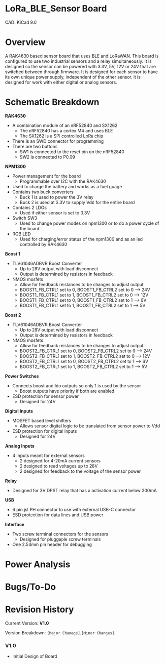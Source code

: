 # LoRa_BLE_Sensor Board
CAD: KiCad 9.0
# Overview
A RAK4630 based sensor board that uses BLE and LoRaWAN. This board is configured to use two industrial sensors and a relay simultaneously. 
It is designed so the sensor can be powered with 3.3V, 5V, 12V or 24V that are switched between through firmware. It is designed for each sensor to have its own unique 
power supply, independent of the other sensor. It is designed for work with either digital or analog sensors. 

# Schematic Breakdown
**RAK4630** 
 - A combination module of an nRF52840 and SX1262
   * The nRF52840 has a cortex M4 and uses BLE
   * The SX1262 is a SPI controlled LoRa chip
 - There is an SWD connector for programming
 - There are two buttons
   * SW1 is connected to the reset pin on the nRF52840
   * SW2 is connected to P0.09

**NPM1300** 
 - Power management for the board
   * Programmable over I2C with the RAK4630
 - Used to charge the battery and works as a fuel guage
 - Contains two buck converters
   * Buck 1 is used to power the 3V relay
   * Buck 2 is used at 3.3V to supply Vdd for the entire board
 - Contains 2 LDOs
   * Used if either sensor is set to 3.3V
 - Switch SW3
   * Used to change power modes on npm1300 or to do a power cycle of the board
 - RGB LED
   * Used for charging/error status of the npm1300 and as an led controlled by RAK4630

**Boost 1** 
 - TLV61046ADBVR Boost Converter
   * Up to 28V output with load disconnect
   * Output is determined by resistors in feedback
 - NMOS mosfets
   * Allow for feedback reistances to be changes to adjust output
   * BOOST1_FB_CTRL1 set to 0, BOOST1_FB_CTRL2 set to 0 --> 24V
   * BOOST1_FB_CTRL1 set to 1, BOOST1_FB_CTRL2 set to 0 --> 12V
   * BOOST1_FB_CTRL1 set to 0, BOOST1_FB_CTRL2 set to 1 --> 6V
   * BOOST1_FB_CTRL1 set to 1, BOOST1_FB_CTRL2 set to 1 --> 5V

**Boost 2** 
 - TLV61046ADBVR Boost Converter
   * Up to 28V output with load disconnect
   * Output is determined by resistors in feedback
 - NMOS mosfets
   * Allow for feedback reistances to be changes to adjust output
   * BOOST2_FB_CTRL1 set to 0, BOOST2_FB_CTRL2 set to 0 --> 24V
   * BOOST2_FB_CTRL1 set to 1, BOOST2_FB_CTRL2 set to 0 --> 12V
   * BOOST2_FB_CTRL1 set to 0, BOOST2_FB_CTRL2 set to 1 --> 6V
   * BOOST2_FB_CTRL1 set to 1, BOOST2_FB_CTRL2 set to 1 --> 5V

**Power Switches** 
 - Connects boost and ldo outputs so only 1 is used by the sensor
   * Boost outputs have priority if both are enabled
 - ESD protection for sensor power
   * Designed for 24V
   
**Digital Inputs** 
 - MOSFET based level shifters
   * Allows sensor digital logic to be translated from sensor power to Vdd
 - ESD protection for digital inputs
   * Designed for 24V

**Analog Inputs** 
 - 4 inputs meant for external sensors
   * 2 designed for 4-20mA current sensors
   * 2 designed to read voltages up to 28V
   * 2 designed for feedback to the voltage of the sensor power

**Relay** 
 - Designed for 3V DPST relay that has a activation current below 200mA

**USB** 
 - 6 pin jst PH connector to use with external USB-C connector
 - ESD protection for data lines and USB power

**Interface** 
 - Two screw terminal connectors for the sensors
   * Designed for pluggaple screw terminals
 - One 2.54mm pin header for debugging 

# Power Analysis

# Bugs/To-Do

# Revision History
Current Version: **V1.0**

Version Breakdown: `[Major Chanegs]`.`[Minor Changes]`

### V1.0
- Initial Design of Board

